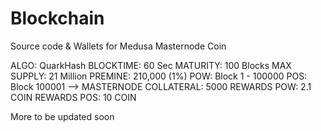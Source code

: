 # Blockchain
Source code &amp; Wallets for Medusa Masternode Coin

ALGO:       QuarkHash
BLOCKTIME:  60 Sec
MATURITY:   100 Blocks
MAX SUPPLY: 21 Million
PREMINE:    210,000 (1%)
POW: Block 1 - 100000
POS: Block 100001 -->
MASTERNODE COLLATERAL: 5000
REWARDS POW: 2.1 COIN 
REWARDS POS: 10 COIN

More to be updated soon



